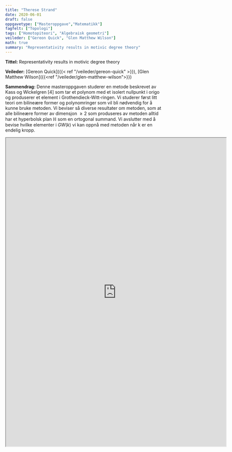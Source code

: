```yaml
---
title: "Therese Strand"
date: 2020-06-01
draft: false
oppgavetype: ["Masteroppgave","Matematikk"]
fagfelt: ["Topologi"]
tags: ["Homotopiteori", "Algebraisk geometri"]
veileder: ["Gereon Quick", "Glen Matthew Wilson"]
math: true
summary: "Representativity results in motivic degree theory"
---
```


**Tittel:** Representativity results in motivic degree theory

**Veileder:** [Gereon Quick]({{< ref "/veileder/gereon-quick" >}}), [Glen Matthew Wilson]({{<ref "/veileder/glen-matthew-wilson">}})

**Sammendrag:** Denne masteroppgaven studerer en metode beskrevet av Kass og Wickelgren [4] som tar et polynom med et isolert nullpunkt i origo og produserer et element i Grothendieck-Witt-ringen. Vi studerer først litt teori om bilineære former og polynomringer som vil bli nødvendig for å kunne bruke metoden. Vi beviser så diverse resultater om metoden, som at alle bilineære former av dimensjon $\geq 2$ som produseres av metoden alltid har et hyperbolsk plan $\mathbb{H}$ som en ortogonal summand. Vi avslutter med å bevise hvilke elementer i $GW(k)$ vi kan oppnå med metoden når k er en endelig kropp.

<iframe src="https://drive.google.com/file/d/1nr250ei7UpYNs2FrG82AiIVM_0XV2uY5/preview" width="700" height="980" allow="autoplay"></iframe>

